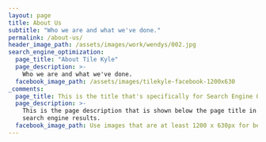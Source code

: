 ```yaml
---
layout: page
title: About Us
subtitle: "Who we are and what we've done."
permalink: /about-us/
header_image_path: /assets/images/work/wendys/002.jpg
search_engine_optimization:
  page_title: "About Tile Kyle"
  page_description: >-
    Who we are and what we've done.
  facebook_image_path: /assets/images/tilekyle-facebook-1200x630
_comments:
  page_title: This is the title that's specifically for Search Engine Optimization.
  page_description: >-
    This is the page description that is shown below the page title in the
    search engine results.
  facebook_image_path: Use images that are at least 1200 x 630px for best results or a minimum of at least 600 x 315px. 
---
```

